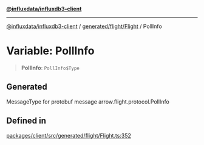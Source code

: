 [**@influxdata/influxdb3-client**](../../../../index.md)

***

[@influxdata/influxdb3-client](../../../../modules.md) / [generated/flight/Flight](../index.md) / PollInfo

# Variable: PollInfo

> **PollInfo**: `PollInfo$Type`

## Generated

MessageType for protobuf message arrow.flight.protocol.PollInfo

## Defined in

[packages/client/src/generated/flight/Flight.ts:352](https://github.com/InfluxCommunity/influxdb3-js/blob/6328be2232de5032f7226e569b6b0154d8900f73/packages/client/src/generated/flight/Flight.ts#L352)
